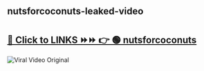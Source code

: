 
 ## nutsforcoconuts-leaked-video 

# <h2><a href="https://clipsfans.com/nutsforcoconuts&ref=git">🔗 Click to LINKS ⏩⏩ 👉 🟢 nutsforcoconuts </a></h2>

<a href="https://clipsfans.com/nutsforcoconuts&ref=git" rel="nofollow" data-target="animated-image.originalLink"><img src="https://i.ibb.co.com/xMMVF88/686577567.gif" alt="Viral Video Original" style="max-width: 100%; display: inline-block;" data-target="animated-image.originalImage"></a>
